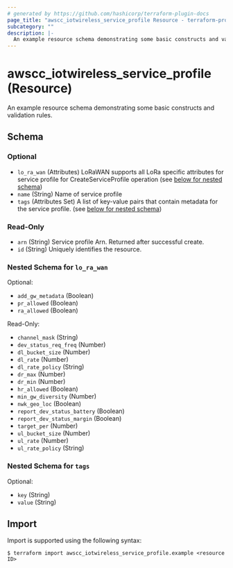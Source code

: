 ```yaml
---
# generated by https://github.com/hashicorp/terraform-plugin-docs
page_title: "awscc_iotwireless_service_profile Resource - terraform-provider-awscc"
subcategory: ""
description: |-
  An example resource schema demonstrating some basic constructs and validation rules.
---
```


# awscc_iotwireless_service_profile (Resource)

An example resource schema demonstrating some basic constructs and validation rules.



<!-- schema generated by tfplugindocs -->
## Schema

### Optional

- `lo_ra_wan` (Attributes) LoRaWAN supports all LoRa specific attributes for service profile for CreateServiceProfile operation (see [below for nested schema](#nestedatt--lo_ra_wan))
- `name` (String) Name of service profile
- `tags` (Attributes Set) A list of key-value pairs that contain metadata for the service profile. (see [below for nested schema](#nestedatt--tags))

### Read-Only

- `arn` (String) Service profile Arn. Returned after successful create.
- `id` (String) Uniquely identifies the resource.

<a id="nestedatt--lo_ra_wan"></a>
### Nested Schema for `lo_ra_wan`

Optional:

- `add_gw_metadata` (Boolean)
- `pr_allowed` (Boolean)
- `ra_allowed` (Boolean)

Read-Only:

- `channel_mask` (String)
- `dev_status_req_freq` (Number)
- `dl_bucket_size` (Number)
- `dl_rate` (Number)
- `dl_rate_policy` (String)
- `dr_max` (Number)
- `dr_min` (Number)
- `hr_allowed` (Boolean)
- `min_gw_diversity` (Number)
- `nwk_geo_loc` (Boolean)
- `report_dev_status_battery` (Boolean)
- `report_dev_status_margin` (Boolean)
- `target_per` (Number)
- `ul_bucket_size` (Number)
- `ul_rate` (Number)
- `ul_rate_policy` (String)


<a id="nestedatt--tags"></a>
### Nested Schema for `tags`

Optional:

- `key` (String)
- `value` (String)

## Import

Import is supported using the following syntax:

```shell
$ terraform import awscc_iotwireless_service_profile.example <resource ID>
```
